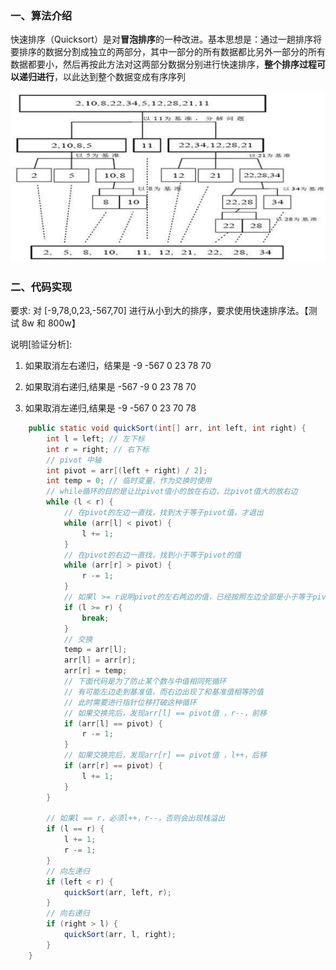 ### 一、算法介绍

快速排序（Quicksort）是对**冒泡排序**的一种改进。基本思想是：通过一趟排序将要排序的数据分割成独立的两部分，其中一部分的所有数据都比另外一部分的所有数据都要小，然后再按此方法对这两部分数据分别进行快速排序，**整个排序过程可以递归进行**，以此达到整个数据变成有序序列

![image-20201014202730152](13.排序算法：快速排序.assets/image-20201014202730152.png)

### 二、代码实现

要求: 对 [-9,78,0,23,-567,70] 进行从小到大的排序，要求使用快速排序法。【测试 8w 和 800w】

说明[验证分析]:

1)  如果取消左右递归，结果是 -9 -567 0 23 78 70

2)  如果取消右递归,结果是 -567 -9 0 23 78 70

3)  如果取消左递归,结果是 -9 -567 0 23 70 78

```java
	public static void quickSort(int[] arr, int left, int right) {
		int l = left; // 左下标
		int r = right; // 右下标
		// pivot 中轴
		int pivot = arr[(left + right) / 2];
		int temp = 0; // 临时变量，作为交换时使用
		// while循环的目的是让比pivot值小的放在右边，比pivot值大的放右边
		while (l < r) {
			// 在pivot的左边一直找，找到大于等于pivot值，才退出
			while (arr[l] < pivot) {
				l += 1;
			}
			// 在pivot的右边一直找，找到小于等于pivot的值
			while (arr[r] > pivot) {
				r -= 1;
			}
			// 如果l >= r说明pivot的左右两边的值，已经按照左边全部是小于等于pivot的值，右边全部是大于等于pivot的值
			if (l >= r) {
				break;
			}
			// 交换
			temp = arr[l];
			arr[l] = arr[r];
			arr[r] = temp;
			// 下面代码是为了防止某个数与中值相同死循环
			// 有可能左边走到基准值，而右边出现了和基准值相等的值
			// 此时需要进行指针位移打破这种循环
			// 如果交换完后，发现arr[l] == pivot值 ，r--，前移
			if (arr[l] == pivot) {
				r -= 1;
			}
			// 如果交换完后，发现arr[r] == pivot值 ，l++，后移
			if (arr[r] == pivot) {
				l += 1;
			}
		}

		// 如果l == r，必须l++，r--，否则会出现栈溢出
		if (l == r) {
			l += 1;
			r -= 1;
		}
		// 向左递归
		if (left < r) {
			quickSort(arr, left, r);
		}
		// 向右递归
		if (right > l) {
			quickSort(arr, l, right);
		}
	}
```

